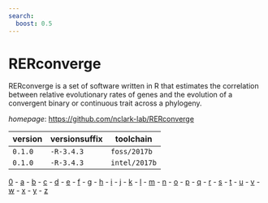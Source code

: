 ```yaml
---
search:
  boost: 0.5
---
```

# RERconverge

RERconverge is a set of software written in R that  estimates the correlation between relative evolutionary rates of  genes and the evolution of a convergent binary or continuous trait  across a phylogeny.

*homepage*: <https://github.com/nclark-lab/RERconverge>

version | versionsuffix | toolchain
--------|---------------|----------
``0.1.0`` | ``-R-3.4.3`` | ``foss/2017b``
``0.1.0`` | ``-R-3.4.3`` | ``intel/2017b``

[0](../0/index.md) - [a](../a/index.md) - [b](../b/index.md) - [c](../c/index.md) - [d](../d/index.md) - [e](../e/index.md) - [f](../f/index.md) - [g](../g/index.md) - [h](../h/index.md) - [i](../i/index.md) - [j](../j/index.md) - [k](../k/index.md) - [l](../l/index.md) - [m](../m/index.md) - [n](../n/index.md) - [o](../o/index.md) - [p](../p/index.md) - [q](../q/index.md) - [r](../r/index.md) - [s](../s/index.md) - [t](../t/index.md) - [u](../u/index.md) - [v](../v/index.md) - [w](../w/index.md) - [x](../x/index.md) - [y](../y/index.md) - [z](../z/index.md)

